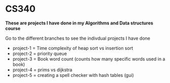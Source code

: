 # CS340
**These are projects I have done in my Algorithms and Data structures course**

Go to the different branches to see the indivdual projects I have done

- project-1 = Time complexity of heap sort vs insertion sort
- project-2 = priority queue
- project-3 = Book word count (counts how many specific words used in a book)
- project-4 = prims vs dijkstra
- project-5 = creating a spell checker with hash tables (gui)